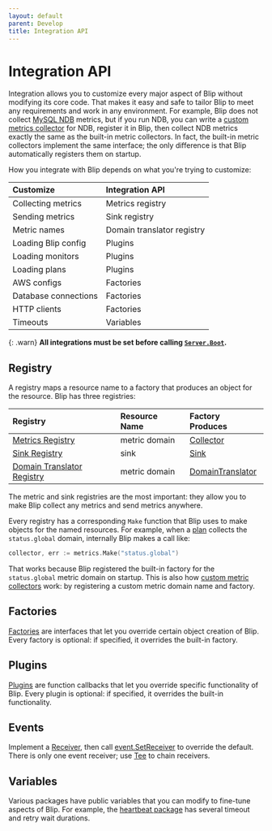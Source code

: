 ```yaml
---
layout: default
parent: Develop
title: Integration API
---
```


# Integration API

Integration allows you to customize every major aspect of Blip without modifying its core code.
That makes it easy and safe to tailor Blip to meet any requirements and work in any environment.
For example, Blip does not collect [MySQL NDB](https://dev.mysql.com/doc/refman/en/mysql-cluster.html) metrics, but if you run NDB, you can write a [custom metrics collector](metrics/collectors#custom) for NDB, register it in Blip, then collect NDB metrics exactly the same as the built-in metric collectors.
In fact, the built-in metric collectors implement the same interface; the only difference is that Blip automatically registers them on startup.

How you integrate with Blip depends on what you're trying to customize:

|Customize|Integration API|
|:--------|:--------------|
|Collecting metrics|Metrics registry|
|Sending metrics|Sink registry|
|Metric names|Domain translator registry|
|Loading Blip config|Plugins|
|Loading monitors|Plugins|
|Loading plans|Plugins|
|AWS configs|Factories|
|Database connections|Factories|
|HTTP clients|Factories|
|Timeouts|Variables|

{: .warn}
**All integrations must be set before calling [`Server.Boot`](https://pkg.go.dev/github.com/cashapp/blip/server#Server.Boot).**

## Registry

A registry maps a resource name to a factory that produces an object for the resource.
Blip has three registries:

|Registry|Resource Name|Factory Produces|
|:-------|:------------|:---------------|
|[Metrics Registry](https://pkg.go.dev/github.com/cashapp/blip/metrics#Register)|metric domain|[Collector](https://pkg.go.dev/github.com/cashapp/blip#Collector)|
|[Sink Registry](https://pkg.go.dev/github.com/cashapp/blip/sink#Register)|sink|[Sink](https://pkg.go.dev/github.com/cashapp/blip#Sink)|
|[Domain Translator Registry](https://pkg.go.dev/github.com/cashapp/blip/sink/tr#Register)|metric domain|[DomainTranslator](https://pkg.go.dev/github.com/cashapp/blip/sink/tr#DomainTranslator)|

The metric and sink registries are the most important: they allow you to make Blip collect any metrics and send metrics anywhere.

Every registry has a corresponding `Make` function that Blip uses to make objects for the named resources.
For example, when a [plan](intro/plans) collects the `status.global` domain, internally Blip makes a call like:

```go
collector, err := metrics.Make("status.global")
```

That works because Blip registered the built-in factory for the `status.global` metric domain on startup.
This is also how [custom metric collectors](metrics/collectors#custom) work: by registering a custom metric domain name and factory.

## Factories

[Factories](https://pkg.go.dev/github.com/cashapp/blip#Factories) are interfaces that let you override certain object creation of Blip.
Every factory is optional: if specified, it overrides the built-in factory.

## Plugins

[Plugins](https://pkg.go.dev/github.com/cashapp/blip#Plugins) are function callbacks that let you override specific functionality of Blip.
Every plugin is optional: if specified, it overrides the built-in functionality.

## Events

Implement a [Receiver](https://pkg.go.dev/github.com/cashapp/blip/event#Receiver), then call [event.SetReceiver](https://pkg.go.dev/github.com/cashapp/blip/event#SetReceiver) to override the default.
There is only one event receiver; use [Tee](https://pkg.go.dev/github.com/cashapp/blip/event#Tee) to chain receivers.

## Variables

Various packages have public variables that you can modify to fine-tune aspects of Blip.
For example, the [heartbeat package](https://pkg.go.dev/github.com/cashapp/blip/heartbeat#pkg-variables) has several timeout and retry wait durations.
